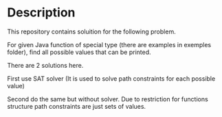 # Description

This repository contains soluition for the following problem.

For given Java function of special type (there are examples in exemples folder), find all possible values that can be printed.

There are 2 solutions here.

First use SAT solver (It is used to solve path constraints for each possible value)

Second do the same but without solver. Due to restriction for functions structure path constraints are just sets of values.
